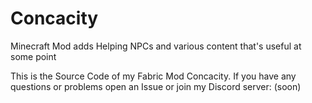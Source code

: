 # Concacity
Minecraft Mod adds Helping NPCs and various content that's useful at some point

This is the Source Code of my Fabric Mod Concacity.
If you have any questions or problems open an Issue or join my Discord server: (soon)
